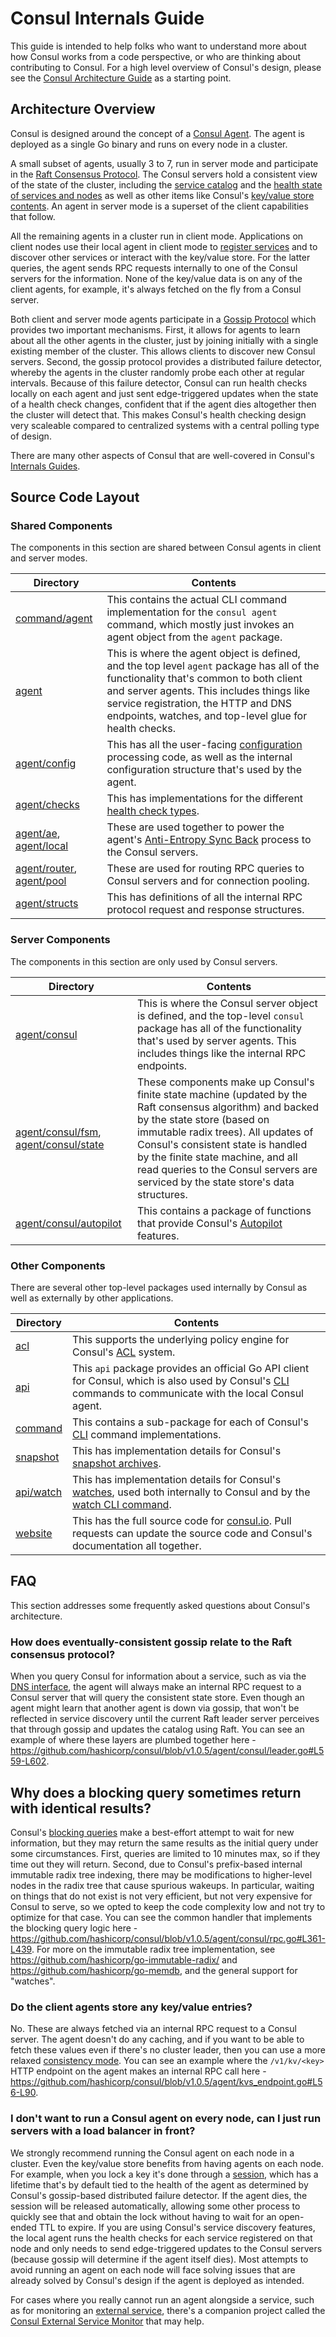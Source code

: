# Consul Internals Guide

This guide is intended to help folks who want to understand more about how Consul works from a code perspective, or who are thinking about contributing to Consul. For a high level overview of Consul's design, please see the [Consul Architecture Guide](https://www.consul.io/docs/internals/architecture.html) as a starting point.

## Architecture Overview

Consul is designed around the concept of a [Consul Agent](https://www.consul.io/docs/agent/basics.html). The agent is deployed as a single Go binary and runs on every node in a cluster.

A small subset of agents, usually 3 to 7, run in server mode and participate in the [Raft Consensus Protocol](https://www.consul.io/docs/internals/consensus.html). The Consul servers hold a consistent view of the state of the cluster, including the [service catalog](https://www.consul.io/api/catalog.html) and the [health state of services and nodes](https://www.consul.io/api/health.html) as well as other items like Consul's [key/value store contents](https://www.consul.io/api/kv.html). An agent in server mode is a superset of the client capabilities that follow.

All the remaining agents in a cluster run in client mode. Applications on client nodes use their local agent in client mode to [register services](https://www.consul.io/api/agent.html) and to discover other services or interact with the key/value store. For the latter queries, the agent sends RPC requests internally to one of the Consul servers for the information. None of the key/value data is on any of the client agents, for example, it's always fetched on the fly from a Consul server.

Both client and server mode agents participate in a [Gossip Protocol](https://www.consul.io/docs/internals/gossip.html) which provides two important mechanisms. First, it allows for agents to learn about all the other agents in the cluster, just by joining initially with a single existing member of the cluster. This allows clients to discover new Consul servers. Second, the gossip protocol provides a distributed failure detector, whereby the agents in the cluster randomly probe each other at regular intervals. Because of this failure detector, Consul can run health checks locally on each agent and just sent edge-triggered updates when the state of a health check changes, confident that if the agent dies altogether then the cluster will detect that. This makes Consul's health checking design very scaleable compared to centralized systems with a central polling type of design.

There are many other aspects of Consul that are well-covered in Consul's [Internals Guides](https://www.consul.io/docs/internals/index.html).

## Source Code Layout

### Shared Components

The components in this section are shared between Consul agents in client and server modes.

| Directory | Contents |
| --------- | -------- |
| [command/agent](https://github.com/hashicorp/consul/tree/main/command/agent) | This contains the actual CLI command implementation for the `consul agent` command, which mostly just invokes an agent object from the `agent` package. |
| [agent](https://github.com/hashicorp/consul/tree/main/agent) | This is where the agent object is defined, and the top level `agent` package has all of the functionality that's common to both client and server agents. This includes things like service registration, the HTTP and DNS endpoints, watches, and top-level glue for health checks. |
| [agent/config](https://github.com/hashicorp/consul/tree/main/agent/config) | This has all the user-facing [configuration](https://www.consul.io/docs/agent/options.html) processing code, as well as the internal configuration structure that's used by the agent. |
| [agent/checks](https://github.com/hashicorp/consul/tree/main/agent/checks) | This has implementations for the different [health check types](https://www.consul.io/docs/agent/checks.html). |
| [agent/ae](https://github.com/hashicorp/consul/tree/main/agent/ae), [agent/local](https://github.com/hashicorp/consul/tree/main/agent/local) | These are used together to power the agent's [Anti-Entropy Sync Back](https://www.consul.io/docs/internals/anti-entropy.html) process to the Consul servers. |
| [agent/router](https://github.com/hashicorp/consul/tree/main/agent/router), [agent/pool](https://github.com/hashicorp/consul/tree/main/agent/pool) | These are used for routing RPC queries to Consul servers and for connection pooling. |
| [agent/structs](https://github.com/hashicorp/consul/tree/main/agent/structs) | This has definitions of all the internal RPC protocol request and response structures. |

### Server Components

The components in this section are only used by Consul servers.

| Directory | Contents |
| --------- | -------- |
| [agent/consul](https://github.com/hashicorp/consul/tree/main/agent/consul) | This is where the Consul server object is defined, and the top-level `consul` package has all of the functionality that's used by server agents. This includes things like the internal RPC endpoints. |
| [agent/consul/fsm](https://github.com/hashicorp/consul/tree/main/agent/consul/fsm), [agent/consul/state](https://github.com/hashicorp/consul/tree/main/agent/consul/state) | These components make up Consul's finite state machine (updated by the Raft consensus algorithm) and backed by the state store (based on immutable radix trees). All updates of Consul's consistent state is handled by the finite state machine, and all read queries to the Consul servers are serviced by the state store's data structures. |
| [agent/consul/autopilot](https://github.com/hashicorp/consul/tree/main/agent/consul/autopilot) | This contains a package of functions that provide Consul's [Autopilot](https://www.consul.io/docs/guides/autopilot.html) features. |

### Other Components

There are several other top-level packages used internally by Consul as well as externally by other applications.

| Directory | Contents |
| --------- | -------- |
| [acl](https://github.com/hashicorp/consul/tree/main/api) | This supports the underlying policy engine for Consul's [ACL](https://www.consul.io/docs/guides/acl.html) system. |
| [api](https://github.com/hashicorp/consul/tree/main/api) | This `api` package provides an official Go API client for Consul, which is also used by Consul's [CLI](https://www.consul.io/docs/commands/index.html) commands to communicate with the local Consul agent. |
| [command](https://github.com/hashicorp/consul/tree/main/command) | This contains a sub-package for each of Consul's [CLI](https://www.consul.io/docs/commands/index.html) command implementations. |
| [snapshot](https://github.com/hashicorp/consul/tree/main/snapshot) | This has implementation details for Consul's [snapshot archives](https://www.consul.io/api/snapshot.html). |
| [api/watch](https://github.com/hashicorp/consul/tree/main/api/watch) | This has implementation details for Consul's [watches](https://www.consul.io/docs/agent/watches.html), used both internally to Consul and by the [watch CLI command](https://www.consul.io/docs/commands/watch.html). |
| [website](https://github.com/hashicorp/consul/tree/main/website) | This has the full source code for [consul.io](https://www.consul.io/). Pull requests can update the source code and Consul's documentation all together. |

## FAQ

This section addresses some frequently asked questions about Consul's architecture.

### How does eventually-consistent gossip relate to the Raft consensus protocol?

When you query Consul for information about a service, such as via the [DNS interface](https://www.consul.io/docs/discovery/dns), the agent will always make an internal RPC request to a Consul server that will query the consistent state store. Even though an agent might learn that another agent is down via gossip, that won't be reflected in service discovery until the current Raft leader server perceives that through gossip and updates the catalog using Raft. You can see an example of where these layers are plumbed together here - https://github.com/hashicorp/consul/blob/v1.0.5/agent/consul/leader.go#L559-L602.

## Why does a blocking query sometimes return with identical results?

Consul's [blocking queries](https://www.consul.io/api/index.html#blocking-queries) make a best-effort attempt to wait for new information, but they may return the same results as the initial query under some circumstances. First, queries are limited to 10 minutes max, so if they time out they will return. Second, due to Consul's prefix-based internal immutable radix tree indexing, there may be modifications to higher-level nodes in the radix tree that cause spurious wakeups. In particular, waiting on things that do not exist is not very efficient, but not very expensive for Consul to serve, so we opted to keep the code complexity low and not try to optimize for that case. You can see the common handler that implements the blocking query logic here - https://github.com/hashicorp/consul/blob/v1.0.5/agent/consul/rpc.go#L361-L439. For more on the immutable radix tree implementation, see https://github.com/hashicorp/go-immutable-radix/ and https://github.com/hashicorp/go-memdb, and the general support for "watches".

### Do the client agents store any key/value entries?

No. These are always fetched via an internal RPC request to a Consul server. The agent doesn't do any caching, and if you want to be able to fetch these values even if there's no cluster leader, then you can use a more relaxed [consistency mode](https://www.consul.io/api/index.html#consistency-modes). You can see an example where the `/v1/kv/<key>` HTTP endpoint on the agent makes an internal RPC call here - https://github.com/hashicorp/consul/blob/v1.0.5/agent/kvs_endpoint.go#L56-L90.

### I don't want to run a Consul agent on every node, can I just run servers with a load balancer in front?

We strongly recommend running the Consul agent on each node in a cluster. Even the key/value store benefits from having agents on each node. For example, when you lock a key it's done through a [session](https://www.consul.io/docs/internals/sessions.html), which has a lifetime that's by default tied to the health of the agent as determined by Consul's gossip-based distributed failure detector. If the agent dies, the session will be released automatically, allowing some other process to quickly see that and obtain the lock without having to wait for an open-ended TTL to expire. If you are using Consul's service discovery features, the local agent runs the health checks for each service registered on that node and only needs to send edge-triggered updates to the Consul servers (because gossip will determine if the agent itself dies). Most attempts to avoid running an agent on each node will face solving issues that are already solved by Consul's design if the agent is deployed as intended.

For cases where you really cannot run an agent alongside a service, such as for monitoring an [external service](https://www.consul.io/docs/guides/external.html), there's a companion project called the [Consul External Service Monitor](https://github.com/hashicorp/consul-esm) that may help.
